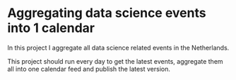 # Aggregating data science events into 1 calendar

In this project I aggregate all data science related events in the Netherlands.

This project should run every day to get the latest events, aggregate them all into one calendar feed and publish the latest version.


